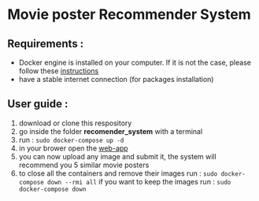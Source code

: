 # Movie poster Recommender System

## Requirements :
- Docker engine is installed on your computer. If it is not the case, please follow these [instructions](https://docs.docker.com/engine/install/)
- have a stable internet connection (for packages installation)

## User guide :
1. download or clone this respository
2. go inside the folder **recomender_system** with a terminal
3. run : `sudo docker-compose up -d`
4. in your brower open the [web-app](http://172.18.0.1:7860/)
5. you can now upload any image and submit it, the system will recommend you 5 similar movie posters
6. to close all the containers and remove their images run : `sudo docker-compose down --rmi all`
if you want to keep the images run : `sudo docker-compose down`
